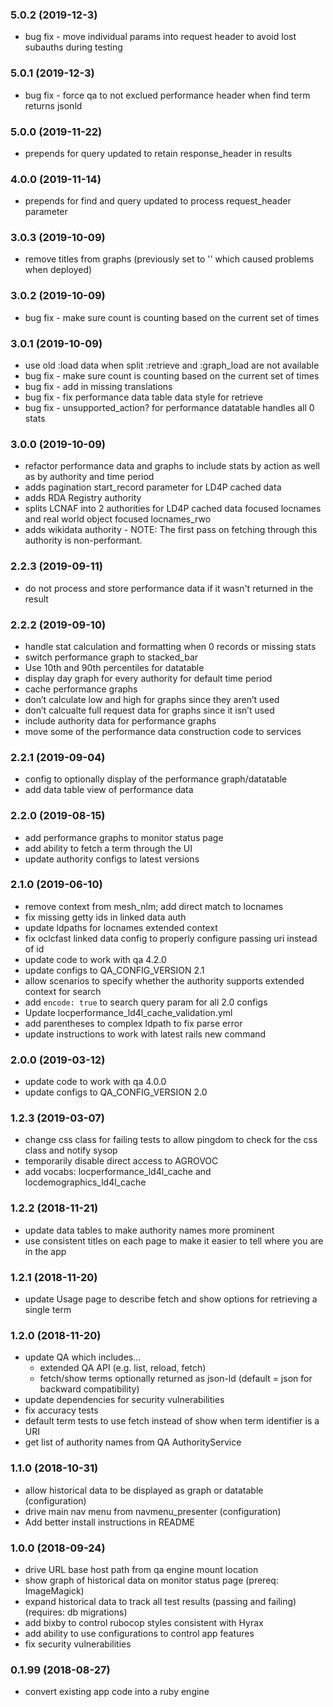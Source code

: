 ### 5.0.2 (2019-12-3)

* bug fix - move individual params into request header to avoid lost subauths during testing

### 5.0.1 (2019-12-3)

* bug fix - force qa to not exclued performance header when find term returns jsonld

### 5.0.0 (2019-11-22)

* prepends for query updated to retain response_header in results

### 4.0.0 (2019-11-14)

* prepends for find and query updated to process request_header parameter

### 3.0.3 (2019-10-09)

* remove titles from graphs (previously set to '' which caused problems when deployed)

### 3.0.2 (2019-10-09)

* bug fix - make sure count is counting based on the current set of times

### 3.0.1 (2019-10-09)

* use old :load data when split :retrieve and :graph_load are not available
* bug fix - make sure count is counting based on the current set of times
* bug fix - add in missing translations
* bug fix - fix performance data table data style for retrieve
* bug fix - unsupported_action? for performance datatable handles all 0 stats

### 3.0.0 (2019-10-09)

* refactor performance data and graphs to include stats by action as well as by authority and time period
* adds pagination start_record parameter for LD4P cached data
* adds RDA Registry authority
* splits LCNAF into 2 authorities for LD4P cached data focused locnames and real world object focused locnames_rwo
* adds wikidata authority - NOTE: The first pass on fetching through this authority is non-performant.

### 2.2.3 (2019-09-11)

* do not process and store performance data if it wasn't returned in the result

### 2.2.2 (2019-09-10)

* handle stat calculation and formatting when 0 records or missing stats
* switch performance graph to stacked_bar
* Use 10th and 90th percentiles for datatable
* display day graph for every authority for default time period
* cache performance graphs
* don’t calculate low and high for graphs since they aren’t used
* don’t calcualte full request data for graphs since it isn’t used
* include authority data for performance graphs
* move some of the performance data construction code to services

### 2.2.1 (2019-09-04)

* config to optionally display of the performance graph/datatable
* add data table view of performance data

### 2.2.0 (2019-08-15)

* add performance graphs to monitor status page
* add ability to fetch a term through the UI
* update authority configs to latest versions

### 2.1.0 (2019-06-10)

* remove context from mesh_nlm; add direct match to locnames
* fix missing getty ids in linked data auth
* update ldpaths for locnames extended context
* fix oclcfast linked data config to properly configure passing uri instead of id 
* update code to work with qa 4.2.0
* update configs to QA_CONFIG_VERSION 2.1
* allow scenarios to specify whether the authority supports extended context for search
* add `encode: true` to search query param for all 2.0 configs
* Update locperformance_ld4l_cache_validation.yml
* add parentheses to complex ldpath to fix parse error
* update instructions to work with latest rails new command 

### 2.0.0 (2019-03-12)

* update code to work with qa 4.0.0
* update configs to QA_CONFIG_VERSION 2.0

### 1.2.3 (2019-03-07)

* change css class for failing tests to allow pingdom to check for the css class and notify sysop
* temporarily disable direct access to AGROVOC
* add vocabs: locperformance_ld4l_cache and locdemographics_ld4l_cache

### 1.2.2 (2018-11-21)

* update data tables to make authority names more prominent
* use consistent titles on each page to make it easier to tell where you are in the app

### 1.2.1 (2018-11-20)

* update Usage page to describe fetch and show options for retrieving a single term

### 1.2.0 (2018-11-20)

* update QA which includes...
    * extended QA API (e.g. list, reload, fetch)
    * fetch/show terms optionally returned as json-ld (default = json for backward compatibility)
* update dependencies for security vulnerabilities
* fix accuracy tests
* default term tests to use fetch instead of show when term identifier is a URI
* get list of authority names from QA AuthorityService

### 1.1.0 (2018-10-31)

* allow historical data to be displayed as graph or datatable (configuration)
* drive main nav menu from navmenu_presenter (configuration)
* Add better install instructions in README

### 1.0.0 (2018-09-24)

* drive URL base host path from qa engine mount location
* show graph of historical data on monitor status page (prereq: ImageMagick) 
* expand historical data to track all test results (passing and failing) (requires: db migrations)
* add bixby to control rubocop styles consistent with Hyrax
* add ability to use configurations to control app features
* fix security vulnerabilities

### 0.1.99 (2018-08-27)

* convert existing app code into a ruby engine
